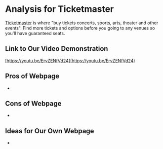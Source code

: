 # Analysis for Ticketmaster

[Ticketmaster](https://www.ticketmaster.com/) is where "buy tickets concerts,
sports, arts, theater and other events". Find more tickets and options before
you going to any venues so you'll have guaranteed seats.

## Link to Our Video Demonstration

[https://youtu.be/ErvZENfVd24](https://youtu.be/ErvZENfVd24)

## Pros of Webpage

*

## Cons of Webpage

*

## Ideas for Our Own Webpage

*
